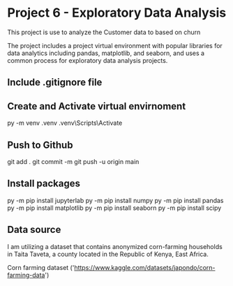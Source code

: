 # Project 6 - Exploratory Data Analysis

This project is use to analyze the Customer data to based on churn

The project includes a project virtual environment with popular libraries for data analytics including pandas, matplotlib, and seaborn, and uses a common process for exploratory data analysis projects.

## Include .gitignore file

## Create and Activate virtual envirnoment 
py -m venv .venv
.venv\Scripts\Activate

## Push to Github
git add .
git commit -m
git push -u origin main

## Install packages 
py -m pip install jupyterlab
py -m pip install numpy
py -m pip install pandas
py -m pip install matplotlib
py -m pip install seaborn
py -m pip install scipy

## Data source
 I am utilizing a dataset that contains anonymized corn-farming households in Taita Taveta, a county located in the Republic of Kenya, East Africa.
 
Corn farming dataset ('https://www.kaggle.com/datasets/japondo/corn-farming-data')







